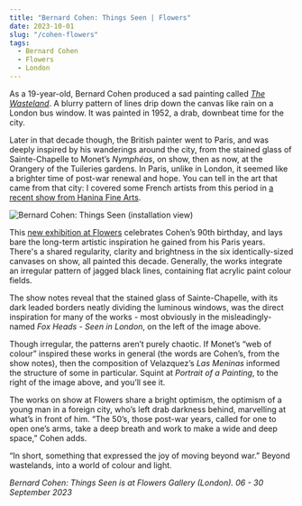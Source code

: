 ```yaml
---
title: "Bernard Cohen: Things Seen | Flowers"
date: 2023-10-01
slug: "/cohen-flowers"
tags:
  - Bernard Cohen
  - Flowers
  - London
---
```


As a 19-year-old, Bernard Cohen produced a sad painting called *[The Wasteland](https://artuk.org/discover/artworks/the-wasteland-42007)*. A blurry pattern of lines drip down the canvas like rain on a London bus window. It was painted in 1952, a drab, downbeat time for the city.

Later in that decade though, the British painter went to Paris, and was deeply inspired by his wanderings around the city, from the stained glass of Sainte-Chapelle to Monet’s *Nymphéas*, on show, then as now, at the Orangery of the Tuileries gardens. In Paris, unlike in London, it seemed like a brighter time of post-war renewal and hope. You can tell in the art that came from that city: I covered some French artists from this period in [a recent show from Hanina Fine Arts](https://artangled.com/posts/pichette-hanina/).

![Bernard Cohen: Things Seen (installation view)](/cohen-flowers-1.jpeg)

This [new exhibition at Flowers](https://www.flowersgallery.com/exhibitions/567-bernard-cohen-things-seen/) celebrates Cohen’s 90th birthday, and lays bare the long-term artistic inspiration he gained from his Paris years. There's a shared regularity, clarity and brightness in the six identically-sized canvases on show, all painted this decade. Generally, the works integrate an irregular pattern of jagged black lines, containing flat acrylic paint colour fields. 

The show notes reveal that the stained glass of Sainte-Chapelle, with its dark leaded borders neatly dividing the luminous windows, was the direct inspiration for many of the works - most obviously in the misleadingly-named *Fox Heads - Seen in London*, on the left of the image above.

Though irregular, the patterns aren’t purely chaotic. If Monet’s “web of colour” inspired these works in general (the words are Cohen’s, from the show notes), then the composition of Velazquez’s *Las Meninas* informed the structure of some in particular. Squint at *Portrait of a Painting*, to the right of the image above, and you’ll see it.

The works on show at Flowers share a bright optimism, the optimism of a young man in a foreign city, who’s left drab darkness behind, marvelling at what’s in front of him. “The 50’s, those post-war years, called for one to open one’s arms, take a deep breath and work to make a wide and deep space,” Cohen adds.

“In short, something that expressed the joy of moving beyond war.” Beyond wastelands, into a world of colour and light.

*Bernard Cohen: Things Seen is at Flowers Gallery (London). 06 - 30 September 2023*

